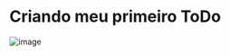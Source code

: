 # Criando meu primeiro ToDo

![image](https://user-images.githubusercontent.com/16033103/160288251-f1f25742-344e-440d-b2ae-18d565fc56dc.png)
